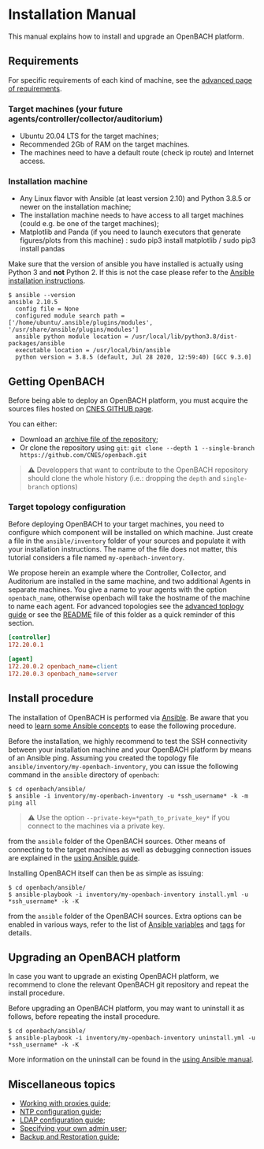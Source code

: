 # Installation Manual

This manual explains how to install and upgrade an OpenBACH platform. 

## Requirements

For specific requirements of each kind of machine, see the
[advanced page of requirements](/documents/installation/Requirements.md).

### Target machines (your future agents/controller/collector/auditorium)

  * Ubuntu 20.04 LTS for the target machines;
  * Recommended 2Gb of RAM on the target machines.
  * The machines need to have a default route (check ip route) and Internet access.

### Installation machine

  * Any Linux flavor with Ansible (at least version 2.10) and
    Python 3.8.5 or newer on the installation machine;
  * The installation machine needs to have access to all target
    machines (could e.g. be one of the target machines);
  * Matplotlib and Panda (if you need to launch executors that generate
    figures/plots from this machine) : sudo pip3 install matplotlib / sudo pip3 install pandas


Make sure that the version of ansible you have installed is actually using Python 3
and **not** Python 2. If this is not the case please refer to the
[Ansible installation instructions](/documents/installation/Requirements.md#ansible-installation).

```
$ ansible --version
ansible 2.10.5
  config file = None
  configured module search path = ['/home/ubuntu/.ansible/plugins/modules', '/usr/share/ansible/plugins/modules']
  ansible python module location = /usr/local/lib/python3.8/dist-packages/ansible
  executable location = /usr/local/bin/ansible
  python version = 3.8.5 (default, Jul 28 2020, 12:59:40) [GCC 9.3.0]
```

## Getting OpenBACH

Before being able to deploy an OpenBACH platform, you must acquire the sources files
hosted on [CNES GITHUB page](https://github.com/CNES/openbach
"To be fair, you might already know that if you're reading this").

You can either:
  * Download an [archive file of the repository][1];
  * Or clone the repository using `git`: `git clone --depth 1 --single-branch https://github.com/CNES/openbach.git`

> :warning: Developpers that want to contribute to the OpenBACH repository should clone
the whole history (i.e.: dropping the `depth` and `single-branch` options)

### Target topology configuration

Before deploying OpenBACH to your target machines, you need to configure which component
will be installed on which machine. Just create a file in the `ansible/inventory` folder
of your sources and populate it with your installation instructions. The name of the file
does not matter, this tutorial considers a file named `my-openbach-inventory`.

We propose herein an example where the Controller, Collector, and Auditorium are installed
in the same machine, and two additional Agents in separate machines. You give a name to
your agents with the option `openbach_name`, otherwise openbach will take the hostname of
the machine to name each agent. For advanced topologies see the
[advanced toplogy guide](/documents/installation/Topology.md) or see the
[README](inventory/README.md) file of this folder as a quick reminder of this section.

``` ini
[controller]
172.20.0.1

[agent]
172.20.0.2 openbach_name=client
172.20.0.3 openbach_name=server
```

## Install procedure

The installation of OpenBACH is performed via [Ansible](https://www.ansible.com/). Be aware
that you need to [learn some Ansible concepts][2] to ease the following procedure.

Before the installation, we highly recommend to test the SSH connectivity between your
installation machine and your OpenBACH platform by means of an Ansible ping. Assuming
you created the topology file `ansible/inventory/my-openbach-inventory`, you can issue
the following command in the `ansible` directory of `openbach`:

```
$ cd openbach/ansible/
$ ansible -i inventory/my-openbach-inventory -u *ssh_username* -k -m ping all 
```

> :warning: Use the option `--private-key=*path_to_private_key*` if
you connect to the machines via a private key.

from the `ansible` folder of the OpenBACH sources. Other means of connecting to the target
machines as well as debugging connection issues are explained in the
[using Ansible guide](/documents/installation/Ansible.md).

Installing OpenBACH itself can then be as simple as issuing:

```
$ cd openbach/ansible/
$ ansible-playbook -i inventory/my-openbach-inventory install.yml -u *ssh_username* -k -K 
```

from the `ansible` folder of the OpenBACH sources. Extra options can be enabled in various
ways, refer to the list of [Ansible variables](/documents/installation/Ansible.md#ansible-variables)
and [tags](/documents/installation/Ansible.md#ansible-tags) for details.

## Upgrading an OpenBACH platform

In case you want to upgrade an existing OpenBACH platform, we recommend to clone the relevant
OpenBACH git repository and repeat the install procedure.

Before upgrading an  OpenBACH platform, you may want to uninstall it as follows, before
repeating the install procedure.

```
$ cd openbach/ansible/
$ ansible-playbook -i inventory/my-openbach-inventory uninstall.yml -u *ssh_username* -k -K
```

More information on the uninstall can be found in the [using Ansible manual](/documents/installation/Ansible.md).

## Miscellaneous topics

  * [Working with proxies guide](/documents/installation/Proxies.md);
  * [NTP configuration guide](/documents/installation/NTP.md);
  * [LDAP configuration guide](/documents/installation/LDAP.md);
  * [Specifying your own admin user](/documents/installation/Security.md);
  * [Backup and Restoration guide](/documents/installation/Backup.md);


[1]: https://github.com/CNES/openbach/repository/archive.tar.gz?ref=master
[2]: https://docs.ansible.com/ansible/latest/index.html
